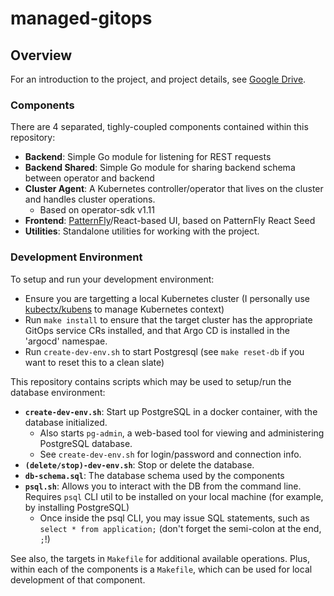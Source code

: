 # managed-gitops

## Overview

For an introduction to the project, and project details, see [Google Drive](https://drive.google.com/drive/u/0/folders/1p_yIOJ1WLu-lqz-BVDn076l1K1pEOc1d).


### Components

There are 4 separated, tighly-coupled components contained within this repository:
- **Backend**: Simple Go module for listening for REST requests
- **Backend Shared**: Simple Go module for sharing backend schema between operator and backend
- **Cluster Agent**: A Kubernetes controller/operator that lives on the cluster and handles cluster operations.
    - Based on operator-sdk v1.11
- **Frontend**: [PatternFly](https://www.patternfly.org/)/React-based UI, based on PatternFly React Seed
- **Utilities**: Standalone utilities for working with the project.

### Development Environment

To setup and run your development environment:
- Ensure you are targetting a local Kubernetes cluster (I personally use [kubectx/kubens](https://github.com/ahmetb/kubectx) to manage Kubernetes context)
- Run `make install` to ensure that the target cluster has the appropriate GitOps service CRs installed, and that Argo CD is installed in the 'argocd' namespae.
- Run `create-dev-env.sh` to start Postgresql (see `make reset-db` if you want to reset this to a clean slate)

This repository contains scripts which may be used to setup/run the database environment:
- **`create-dev-env.sh`**: Start up PostgreSQL in a docker container, with the database initialized. 
    - Also starts `pg-admin`, a web-based tool for viewing and administering PostgreSQL database.
    - See `create-dev-env.sh` for login/password and connection info.
- **`(delete/stop)-dev-env.sh`**: Stop or delete the database.
- **`db-schema.sql`**: The database schema used by the components
- **`psql.sh`**: Allows you to interact with the DB from the command line. Requires `psql` CLI util to be installed on your local machine (for example, by installing PostgreSQL)
    - Once inside the psql CLI, you may issue SQL statements, such as `select * from application;` (don't forget the semi-colon at the end, `;`!)

See also, the targets in `Makefile` for additional available operations. Plus, within each of the components is a `Makefile`, which can be used for local development of that component.     


